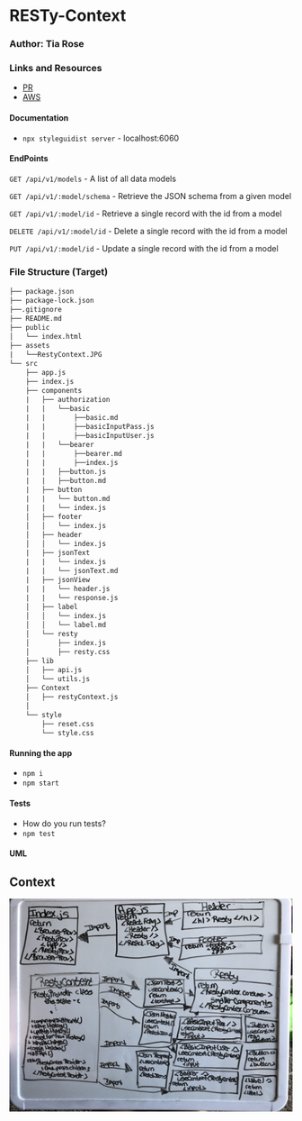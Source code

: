 # RESTy-Context

### Author: Tia Rose

### Links and Resources
* [PR]()
* [AWS](http://resty-redux.s3-website-us-west-2.amazonaws.com)


#### Documentation
* `npx styleguidist server` - localhost:6060

#### EndPoints
`GET /api/v1/models` - A list of all data models

`GET /api/v1/:model/schema` - Retrieve the JSON schema from a given model

`GET /api/v1/:model/id` - Retrieve a single record with the id from a model

`DELETE /api/v1/:model/id` - Delete a single record with the id from a model

`PUT /api/v1/:model/id` - Update a single record with the id from a model

### File Structure (Target)

```
├── package.json
├── package-lock.json
├──.gitignore
├── README.md
├── public
│   └── index.html
├── assets
|   └──RestyContext.JPG
└── src
    ├── app.js
    ├── index.js
    ├── components
    |   ├── authorization
    |   |   └──basic
    |   |       ├──basic.md
    |   |       ├──basicInputPass.js
    |   |       ├──basicInputUser.js
    |   |   └──bearer
    |   |       ├──bearer.md
    |   |       ├──index.js
    |   |   ├──button.js
    |   |   ├──button.md
    |   ├── button
    |   |   └── button.md
    |   |   └── index.js
    │   ├── footer
    │   │   └── index.js
    │   ├── header
    │   │   └── index.js
    |   ├── jsonText
    |   |   └── index.js
    |   |   └── jsonText.md
    |   ├── jsonView
    |   |   └── header.js
    |   |   └── response.js
    │   ├── label
    │   │   └── index.js
    │   │   └── label.md
    │   └── resty
    │       ├── index.js
    │       ├── resty.css
    ├── lib
    │   ├── api.js
    │   └── utils.js
    ├── Context
    │   ├── restyContext.js
    │
    └── style
        ├── reset.css
        └── style.css
```


#### Running the app
* `npm i`
* `npm start`
  
#### Tests
* How do you run tests?
* `npm test`

#### UML
## Context
![Context](./assets/RestyContext.JPG)

